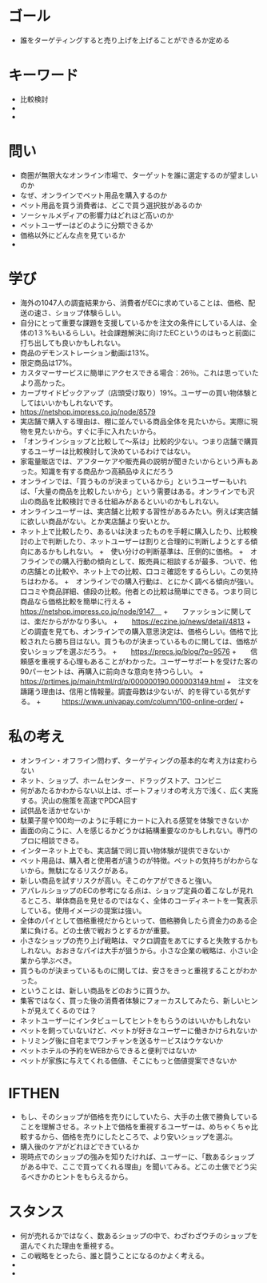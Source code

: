 # ゴール
+ 誰をターゲティングすると売り上げを上げることができるか定める

# キーワード
+ 比較検討
+ 
+ 

# 問い
+ 商圏が無限大なオンライン市場で、ターゲットを誰に選定するのが望ましいのか
+ なぜ、オンラインでペット用品を購入するのか
+ ペット用品を買う消費者は、どこで買う選択肢があるのか
+ ソーシャルメディアの影響力はどれほど高いのか
+ ペットユーザーはどのように分類できるか
+ 価格以外にどんな点を見ているか
+ 

# 学び
+ 海外の1047人の調査結果から、消費者がECに求めていることは、価格、配送の速さ、ショップ体験らしい。
+ 自分にとって重要な課題を支援しているかを注文の条件にしている人は、全体の1３%もいるらしい。社会課題解決に向けたECというのはもっと前面に打ち出しても良いかもしれない。
+ 商品のデモンストレーション動画は13%。
+ 限定商品は17%。
+ カスタマーサービスに簡単にアクセスできる場合：26％。これは思っていたより高かった。
+ カーブサイドピックアップ（店頭受け取り）19%。ユーザーの買い物体験としてはいいかもしれないです。
+ https://netshop.impress.co.jp/node/8579
+ 実店舗で購入する理由は、棚に並んでいる商品全体を見たいから。実際に現物を見たいから。すぐに手に入れたいから。
+ 「オンラインショップと比較して〜系は」比較的少ない。つまり店舗で購買するユーザーは比較検討して決めているわけではない。
+ 家電量販店では、アフターケアや販売員の説明が聞きたいからという声もあった。知識を有する商品かつ高額品ゆえにだろう
+ オンラインでは、「買うものが決まっているから」というユーザーもいれば、「大量の商品を比較したいから」という需要はある。オンラインでも沢山の商品を比較検討できる仕組みがあるといいのかもしれない。
+ オンラインユーザーは、実店舗と比較する習性があるみたい。例えば実店舗に欲しい商品がない。とか実店舗より安いとか。
+ ネット上で比較したり、あるいは決まったものを手軽に購入したり、比較検討の上で判断したり、ネットユーザーは割りと合理的に判断しようとする傾向にあるかもしれない。
+　使い分けの判断基準は、圧倒的に価格。
+　オフラインでの購入行動の傾向として、販売員に相談するが最多、ついで、他の店舗との比較や、ネット上での比較、口コミ確認をするらしい。この気持ちはわかる。
+　オンラインでの購入行動は、とにかく調べる傾向が強い。口コミや商品詳細、値段の比較。他者との比較は簡単にできる。つまり同じ商品なら価格比較を簡単に行える
+　　https://netshop.impress.co.jp/node/9147　
+　　ファッションに関しては、楽だからがかなり多い。
+　　https://eczine.jp/news/detail/4813
+　　どの調査を見ても、オンラインでの購入意思決定は、価格らしい。価格で比較されたら勝ち目はない。買うものが決まっているものに関しては、価格が安いショップを選ぶだろう。
+　　https://precs.jp/blog/?p=9576
+　　信頼感を重視する心理もあることがわかった。ユーザーサポートを受けた客の90パーセントは、再購入に前向きな意向を持つらしい。
+　　https://prtimes.jp/main/html/rd/p/000000190.000003149.html
+　注文を躊躇う理由は、信用と情報量。調査母数は少ないが、的を得ている気がする。
+　　　https://www.univapay.com/column/100-online-order/
+　　
# 私の考え
+ オンライン・オフライン問わず、ターゲティングの基本的な考え方は変わらない
+ ネット、ショップ、ホームセンター、ドラッグストア、コンビニ
+ 何があたるかわからない以上は、ポートフォリオの考え方で浅く、広く実施する。沢山の施策を高速でPDCA回す
+ 試供品を活かせないか
+ 駄菓子屋や100均一のように手軽にカートに入れる感覚を体験できないか
+ 画面の向こうに、人を感じるかどうかは結構重要なのかもしれない。専門のプロに相談できる。
+ インターネット上でも、実店舗で同じ買い物体験が提供できないか
+ ペット用品は、購入者と使用者が違うのが特徴。ペットの気持ちがわからないから。無駄になるリスクがある。
+ 新しい商品を試すリスクが高い。そこのケアができると強い。
+ アパレルショップのECの参考になる点は、ショップ定員の着こなしが見れるところ、単体商品を見せるのではなく、全体のコーディネートを一覧表示している。使用イメージの提案は強い。
+ 全体のパイとして価格重視だからといって、価格勝負したら資金力のある企業に負ける。どの土俵で戦おうとするかが重要。
+ 小さなショップの売り上げ戦略は、マクロ調査をあてにすると失敗するかもしれない。おおきなパイは大手が狙うから。小さな企業の戦略は、小さい企業から学ぶべき。
+ 買うものが決まっているものに関しては、安さをきっと重視することがわかった。
+ ということは、新しい商品をどのおうに買うか。
+ 集客ではなく、買った後の消費者体験にフォーカスしてみたら、新しいヒントが見えてくるのでは？
+ ネットユーザーにインタビューしてヒントをもらうのはいいかもしれない
+ ペットを飼っていないけど、ペットが好きなユーザーに働きかけられないか
+ トリミング後に自宅までワンチャンを送るサービスはウケないか
+ ペットホテルの予約をWEBからできると便利ではないか
+ ペットが家族に与えてくれる価値、そこにもっと価値提案できないか

# IFTHEN
+ もし、そのショップが価格を売りにしていたら、大手の土俵で勝負していることを理解させる。ネット上で価格を重視するユーザーは、めちゃくちゃ比較するから、価格を売りにしたところで、より安いショップを選ぶ。
+ 購入後のケアがどれほどできているか
+ 現時点でのショップの強みを知りたければ、ユーザーに、「数あるショップがある中で、ここで買ってくれる理由」を聞いてみる。どこの土俵でどう尖るべきかのヒントをもらえるから。

# スタンス
+ 何が売れるかではなく、数あるショップの中で、わざわざウチのショップを選んでくれた理由を重視する。
+ この戦略をとったら、誰と闘うことになるのかよく考える。
+ 
+ 
